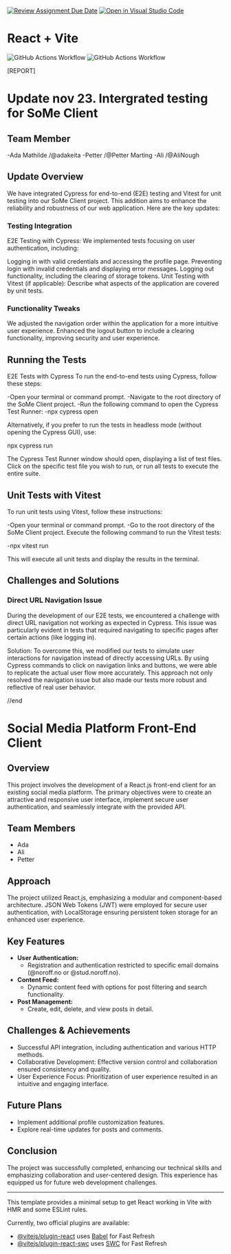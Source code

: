 [![Review Assignment Due Date](https://classroom.github.com/assets/deadline-readme-button-24ddc0f5d75046c5622901739e7c5dd533143b0c8e959d652212380cedb1ea36.svg)](https://classroom.github.com/a/8ndPp79U)
[![Open in Visual Studio Code](https://classroom.github.com/assets/open-in-vscode-718a45dd9cf7e7f842a935f5ebbe5719a5e09af4491e668f4dbf3b35d5cca122.svg)](https://classroom.github.com/online_ide?assignment_repo_id=12281634&assignment_repo_type=AssignmentRepo)
# React + Vite
![GitHub Actions Workflow](https://github.com/AliNough/fed2-js2-course-assignement-oslo-mimir-testing/actions/workflows/e2e-testing.js.yml/badge.svg)
![GitHub Actions Workflow](https://github.com/AliNough/fed2-js2-course-assignement-oslo-mimir-testing/actions/workflows/unit-testing.js.yaml/badge.svg)

[REPORT]

# Update nov 23. Intergrated testing for SoMe Client

## Team Member

-Ada Mathilde /@adakeita
-Petter /@Petter Marting
-Ali /@AliNough

## Update Overview
We have integrated Cypress for end-to-end (E2E) testing and Vitest for unit testing into our SoMe Client project. This addition aims to enhance the reliability and robustness of our web application. Here are the key updates:

### Testing Integration
E2E Testing with Cypress: We implemented tests focusing on user authentication, including:

Logging in with valid credentials and accessing the profile page.
Preventing login with invalid credentials and displaying error messages.
Logging out functionality, including the clearing of storage tokens.
Unit Testing with Vitest (if applicable): Describe what aspects of the application are covered by unit tests.

### Functionality Tweaks
We adjusted the navigation order within the application for a more intuitive user experience.
Enhanced the logout button to include a clearing functionality, improving security and user experience.

## Running the Tests
E2E Tests with Cypress
To run the end-to-end tests using Cypress, follow these steps:

-Open your terminal or command prompt.
-Navigate to the root directory of the SoMe Client project.
-Run the following command to open the Cypress Test Runner:
-npx cypress open

Alternatively, if you prefer to run the tests in headless mode (without opening the Cypress GUI), use:

npx cypress run

The Cypress Test Runner window should open, displaying a list of test files.
Click on the specific test file you wish to run, or run all tests to execute the entire suite.


## Unit Tests with Vitest
To run unit tests using Vitest, follow these instructions:

-Open your terminal or command prompt.
-Go to the root directory of the SoMe Client project.
Execute the following command to run the Vitest tests:

-npx vitest run

This will execute all unit tests and display the results in the terminal.


## Challenges and Solutions

### Direct URL Navigation Issue
During the development of our E2E tests, we encountered a challenge with direct URL navigation not working as expected in Cypress. This issue was particularly evident in tests that required navigating to specific pages after certain actions (like logging in).

Solution: To overcome this, we modified our tests to simulate user interactions for navigation instead of directly accessing URLs. By using Cypress commands to click on navigation links and buttons, we were able to replicate the actual user flow more accurately. This approach not only resolved the navigation issue but also made our tests more robust and reflective of real user behavior.

//end


# Social Media Platform Front-End Client

## Overview
This project involves the development of a React.js front-end client for an existing social media platform. The primary objectives were to create an attractive and responsive user interface, implement secure user authentication, and seamlessly integrate with the provided API.

## Team Members
- Ada
- Ali
- Petter

## Approach
The project utilized React.js, emphasizing a modular and component-based architecture. JSON Web Tokens (JWT) were employed for secure user authentication, with LocalStorage ensuring persistent token storage for an enhanced user experience.

## Key Features
- **User Authentication:**
  - Registration and authentication restricted to specific email domains (@noroff.no or @stud.noroff.no).
- **Content Feed:**
  - Dynamic content feed with options for post filtering and search functionality.
- **Post Management:**
  - Create, edit, delete, and view posts in detail.

## Challenges & Achievements
- Successful API integration, including authentication and various HTTP methods.
- Collaborative Development: Effective version control and collaboration ensured consistency and quality.
- User Experience Focus: Prioritization of user experience resulted in an intuitive and engaging interface.

## Future Plans
- Implement additional profile customization features.
- Explore real-time updates for posts and comments.

## Conclusion
The project was successfully completed, enhancing our technical skills and emphasizing collaboration and user-centered design. This experience has equipped us for future web development challenges.

---

This template provides a minimal setup to get React working in Vite with HMR and some ESLint rules.

Currently, two official plugins are available:

- [@vitejs/plugin-react](https://github.com/vitejs/vite-plugin-react/blob/main/packages/plugin-react/README.md) uses [Babel](https://babeljs.io/) for Fast Refresh
- [@vitejs/plugin-react-swc](https://github.com/vitejs/vite-plugin-react-swc) uses [SWC](https://swc.rs/) for Fast Refresh
